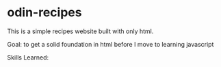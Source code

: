 # odin-recipes
This is a simple recipes website built with only html. 

Goal: to get a solid foundation in html before I move to learning javascript

Skills Learned:

